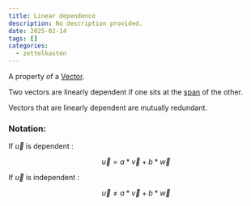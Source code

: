 ```yaml
---
title: Linear dependence
description: No description provided.
date: 2025-02-14
tags: []
categories:
  - zettelkasten
---
```


A property of a [Vector](Vector.md). 

Two vectors are linearly dependent if one sits at the [span](Span%20of%20vector%20space.md) of the other. 

Vectors that are linearly dependent are mutually redundant.

### Notation:

If $\vec{u}$ is dependent :

$$ \vec{u} = a * \vec{v} + b * \vec{w}$$

If $\vec{u}$ is independent :

$$ \vec{u} \neq a * \vec{v} + b * \vec{w}$$
